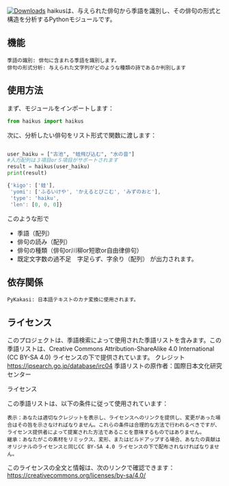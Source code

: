 [![Downloads](https://static.pepy.tech/badge/haikus)](https://pepy.tech/project/haikus)
haikusは、与えられた俳句から季語を識別し、その俳句の形式と構造を分析するPythonモジュールです。
## 機能
    季語の識別: 俳句に含まれる季語を識別します。
    俳句の形式分析: 与えられた文字列がどのような種類の詩であるか判別します
    
## 使用方法

まず、モジュールをインポートします：
```python
from haikus import haikus
```
次に、分析したい俳句をリスト形式で関数に渡します：

```python

user_haiku = ["古池", "蛙飛び込む", "水の音"]
#入力配列は３項目or５項目がサポートされます
result = haikus(user_haiku)
print(result)
```
```Javascript
{'kigo': ['蛙'],
 'yomi': ['ふるいけや', 'かえるとびこむ', 'みずのおと'],
 'type': 'haiku',
 'len': [0, 0, 0]}
```
このような形で
+ 季語（配列）
+ 俳句の読み（配列）
+ 俳句の種類（俳句or川柳or短歌or自由律俳句）
+ 既定文字数の過不足　字足らず、字余り（配列）
が出力されます。


## 依存関係

    PyKakasi: 日本語テキストのカナ変換に使用されます。
## ライセンス
このプロジェクトは、季語検索によって使用された季語リストを含みます。この季語リストは、Creative Commons Attribution-ShareAlike 4.0 International (CC BY-SA 4.0) ライセンスの下で提供されています。
クレジット
https://jpsearch.go.jp/database/irc04
季語リストの原作者：国際日本文化研究センター

ライセンス

この季語リストは、以下の条件に従って使用されています：

    表示：あなたは適切なクレジットを表示し、ライセンスへのリンクを提供し、変更があった場合はその旨を示さなければなりません。これらの条件は合理的な方法で行われるべきですが、ライセンス提供者によって提案された方法であることを意味するものではありません。
    継承：あなたがこの素材をリミックス、変形、またはビルドアップする場合、あなたの貢献はオリジナルのライセンスと同じCC BY-SA 4.0 ライセンスの下で配布されなければなりません。

このライセンスの全文と情報は、次のリンクで確認できます：https://creativecommons.org/licenses/by-sa/4.0/
